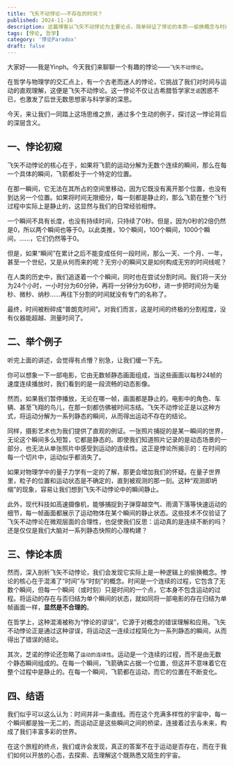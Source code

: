 ```yaml
---
title: 飞矢不动悖论——不存在的时间？
published: 2024-11-16
description: 这篇博客以飞矢不动悖论为主要论点，简单辩证了悖论的本质——偷换概念与时间、时刻的混淆。
tags: [悖论, 哲学]
category: '悖论Paradox'
draft: false 
---
```


大家好——我是Yinph。今天我们来聊聊一个有趣的悖论——`飞矢不动悖论`。

在哲学与物理学的交汇点上，有一个古老而迷人的悖论，它挑战了我们对时间与运动的直观理解，这便是飞矢不动悖论。这一悖论不仅让古希腊哲学家`芝诺`困惑不已，也激发了后世无数思想家与科学家的深思。

今天，来让我们一同踏上这场思维之旅，通过多个生动的例子，探讨这一悖论背后的深层含义。

## 一、悖论初窥

飞矢不动悖论的核心在于，如果将飞箭的运动分解为无数个连续的瞬间，那么在每一个具体的瞬间，飞箭都处于一个特定的位置。

在那一瞬间，它无法在其所占的空间里移动，因为它既没有离开那个位置，也没有到达另一个位置。如果将时间无限细分，每一刻都是静止的，那么飞箭在整个飞行过程中实际上是静止的，这显然与我们的日常经验相悖。

一个瞬间不具有长度，也没有持续时间，只持续了0秒。但是，因为0秒的2倍仍然是0，所以两个瞬间也等于0。以此类推，10个瞬间，100个瞬间，1000个瞬间，……，它们仍然等于0。

但是，如果“瞬间”在累计之后不能变成任何一段时间，那么一天、一个月、一年，甚至一个世纪，又是从何而来的呢？无穷小的瞬间又是如何构成无穷的时间线呢？

在人类的历史中，我们追逐着一个个瞬间，同时也在尝试分割时间。我们将一天分为24个小时，一小时分为60分钟，再将一分钟分为60秒，进一步把时间分为毫秒、微秒、纳秒……再往下分割的时间就没有专门的名称了。

最终，时间被粉碎成“普朗克时间”。对我们而言，这是时间的终极的分割程度，没有仪器能超越、测量时间了。

## 二、举个例子

听完上面的讲述，会觉得有点懵？别急，让我们缓一下先。

你可以想象一下一部电影，它由无数帧静态画面组成，当这些画面以每秒24帧的速度连续播放时，我们看到的是一段流畅的动态影像。

然而，如果我们暂停播放，无论在哪一帧，画面都是静止的。电影中的角色、车辆、甚至飞翔的鸟儿，在那一刻都仿佛被时间冻结。飞矢不动悖论正是以这种方式，将运动分解为一系列静态的瞬间，从而得出运动不存在的结论。

同样，摄影艺术也为我们提供了直观的例证。一张照片捕捉的是某一瞬间的世界，无论这个瞬间多么短暂，它都是静态的。即使我们知道照片记录的是动态场景的一部分，也无法从单张照片中感受到运动的连续性。这正是悖论所揭示的：在时间的每一个切片中，运动似乎都消失了。

如果对物理学中的量子力学有一定的了解，那更会增加我们的怀疑。在量子世界里，粒子的位置和运动状态是不确定的，直到被观测的那一刻。这种“观测即坍缩”的现象，容易让我们想到飞矢不动悖论中的瞬间静止。

此外，现代科技如高速摄像机，能够捕捉到子弹穿越空气、雨滴下落等快速运动的细节，每一帧画面都展示了运动物体在某个瞬间的静止状态。这些技术不仅验证了飞矢不动悖论在微观层面的合理性，也促使我们反思：运动真的是连续不断的吗？还是仅仅是我们大脑对一系列静态快照的心理构建？

## 三、悖论本质

然而，深入剖析飞矢不动悖论，我们会发现它实际上是一种逻辑上的偷换概念。悖论的核心在于混淆了“时间”与“时刻”的概念。时间是一个连续的过程，它包含了无数个瞬间，但每一个瞬间（或时刻）只是时间的一个点，它本身不包含运动的过程。将运动的存在与否归结为单个瞬间的状态，就如同将一部电影的存在归结为单帧画面一样，**显然是不合理的**。

在哲学上，这种混淆被称为“悖论的谬误”，它源于对概念的错误理解和应用。飞矢不动悖论正是通过这种谬误，将运动这一连续过程简化为一系列静态的瞬间，从而得出了错误的结论。

其次，芝诺的悖论还忽略了`运动的连续性‌`。运动是一个连续的过程，而不是由无数个静态瞬间组成的。在每一个瞬间，飞箭确实占据一个位置，但这并不意味着它在整个过程中是静止的‌。在每一个瞬间，飞箭都在运动，而它的位置在不断变化。

## 四、结语

我们似乎可以这么认为：时间并非一条直线。而在这个充满多样性的宇宙中，每一个瞬间都是独一无二的，而运动正是这些瞬间之间的桥梁，连接着过去与未来，构成了我们丰富多彩的世界。

在这个旅程的终点，我们或许会发现，真正的答案不在于运动是否存在，而在于我们如何以开放的心态，去探索、去理解这个既熟悉又陌生的宇宙。
